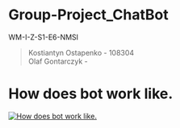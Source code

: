 # Group-Project_ChatBot
WM-I-Z-S1-E6-NMSI
> Kostiantyn Ostapenko - 108304  
> Olaf Gontarczyk - 
# How does bot work like.
[![How does bot work like.](https://res.cloudinary.com/marcomontalbano/image/upload/v1582499631/video_to_markdown/images/youtube--gKW2sNBr7PE-c05b58ac6eb4c4700831b2b3070cd403.jpg)](https://www.youtube.com/watch?v=gKW2sNBr7PE&feature=youtu.be "How does bot work like.")
